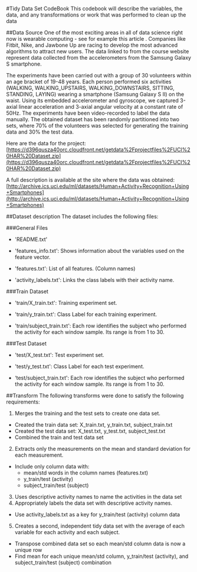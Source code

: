 #Tidy Data Set CodeBook
This codebook will describe the variables, the data, and any transformations or work that was performed to clean up the data

##Data Source
One of the most exciting areas in all of data science right now is wearable computing - see for example this article . Companies like Fitbit, Nike, and Jawbone Up are racing to develop the most advanced algorithms to attract new users. The data linked to from the course website represent data collected from the accelerometers from the Samsung Galaxy S smartphone.

The experiments have been carried out with a group of 30 volunteers within an age bracket of 19-48 years. Each person performed six activities (WALKING, WALKING_UPSTAIRS, WALKING_DOWNSTAIRS, SITTING, STANDING, LAYING) wearing a smartphone (Samsung Galaxy S II) on the waist. Using its embedded accelerometer and gyroscope, we captured 3-axial linear acceleration and 3-axial angular velocity at a constant rate of 50Hz. The experiments have been video-recorded to label the data manually. The obtained dataset has been randomly partitioned into two sets, where 70% of the volunteers was selected for generating the training data and 30% the test data. 

Here are the data for the project: 
[https://d396qusza40orc.cloudfront.net/getdata%2Fprojectfiles%2FUCI%20HAR%20Dataset.zip](https://d396qusza40orc.cloudfront.net/getdata%2Fprojectfiles%2FUCI%20HAR%20Dataset.zip)

A full description is available at the site where the data was obtained: 
[http://archive.ics.uci.edu/ml/datasets/Human+Activity+Recognition+Using+Smartphones](http://archive.ics.uci.edu/ml/datasets/Human+Activity+Recognition+Using+Smartphones)

##Dataset description
The dataset includes the following files:

###General Files

* 'README.txt'

* 'features_info.txt': Shows information about the variables used on the feature vector.

* 'features.txt': List of all features. (Column names)

* 'activity_labels.txt': Links the class labels with their activity name.

###Train Dataset

* 'train/X_train.txt': Training experiment set.

* 'train/y_train.txt': Class Label for each training experiment.

* 'train/subject_train.txt': Each row identifies the subject who performed the activity for each window sample. Its range is from 1 to 30. 

###Test Dataset

* 'test/X_test.txt': Test experiment set.

* 'test/y_test.txt': Class Label for each test experiment.

* ‘test/subject_train.txt': Each row identifies the subject who performed the activity for each window sample. Its range is from 1 to 30. 

##Transform
The following transforms were done to satisfy the following requirements:

1. Merges the training and the test sets to create one data set.
  * Created the train data set: X_train.txt, y_train.txt, subject_train.txt
  * Created the test data set: X_test.txt, y_test.txt, subject_test.txt
  * Combined the train and test data set 
2. Extracts only the measurements on the mean and standard deviation for each measurement.
  * Include only column data with: 
    * mean/std words in the column names (features.txt)
    * y_train/test (activity)
    * subject_train/test (subject)
3. Uses descriptive activity names to name the activities in the data set
4. Appropriately labels the data set with descriptive activity names.
  * Use activity_labels.txt as a key for y_train/test (activity) column data
5. Creates a second, independent tidy data set with the average of each variable for each activity and each subject.
  * Transpose combined data set so each mean/std column data is now a unique row
  * Find mean for each unique mean/std column, y_train/test (activity), and subject_train/test (subject) combination

    
